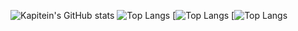 ![Kapitein's GitHub stats](https://github-readme-stats.vercel.app/api?username=KapiteinKoekje&show_icons=true&theme=holi&hide_border=true)
![Top Langs](https://github-readme-stats.vercel.app/api/top-langs/?username=KapiteinKoekje&theme=holi&hide_border=true)
[![Top Langs](https://github-readme-stats.vercel.app/api/top-langs/?username=KapiteinKoekje&layout=pie&theme=holi&hide_border=true)
[![Top Langs](https://github-readme-stats.vercel.app/api/top-langs/?username=KapiteinKoekje&layout=donut&theme=holi&hide_border=true)
